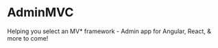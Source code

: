 AdminMVC
========

Helping you select an MV* framework - Admin app for Angular, React, &amp; more to come!
